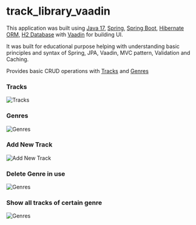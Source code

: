 # track_library_vaadin

This application was built using
[Java 17](https://jdk.java.net/17/),
[Spring](https://spring.io/),
[Spring Boot](https://spring.io/projects/spring-boot),
[Hibernate ORM](https://hibernate.org/),
[H2 Database](https://www.h2database.com/html/main.html)
with [Vaadin](https://vaadin.com/)
for building UI.

It was built for educational purpose helping with understanding basic principles and syntax of Spring, JPA, Vaadin, MVC
pattern, Validation and Caching.

Provides basic CRUD operations with
[Tracks](https://github.com/dm4nk/track_library_vaadin/blob/master/src/main/java/com/dm4nk/track_library_vaadin/domain/Track.java)
and
[Genres](https://github.com/dm4nk/track_library_vaadin/blob/master/src/main/java/com/dm4nk/track_library_vaadin/domain/Genre.java)

### Tracks

![Tracks](https://user-images.githubusercontent.com/80630476/150698632-1365b47e-ece9-4f6b-844b-2170fdb41556.png)

### Genres

![Genres](https://user-images.githubusercontent.com/80630476/151864046-1e108bd9-a631-48c5-815c-fd7af9246bfa.png)

### Add New Track

![Add New Track](https://user-images.githubusercontent.com/80630476/150698643-09423413-e967-4973-bdac-95dcfa373d38.png)

### Delete Genre in use

![Genres](https://user-images.githubusercontent.com/80630476/150698651-3b58715a-fd82-420d-b5a9-a3a856abdc64.png)

### Show all tracks of certain genre

![Genres](https://user-images.githubusercontent.com/80630476/151864231-d192be80-627d-4bb0-afae-d248dc55c730.png)


